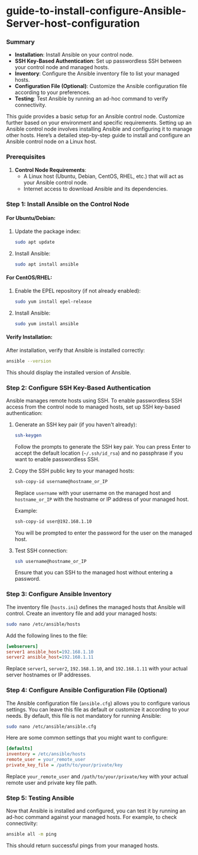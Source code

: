 # guide-to-install-configure-Ansible-Server-host-configuration

### Summary

- **Installation**: Install Ansible on your control node.
- **SSH Key-Based Authentication**: Set up passwordless SSH between your control node and managed hosts.
- **Inventory**: Configure the Ansible inventory file to list your managed hosts.
- **Configuration File (Optional)**: Customize the Ansible configuration file according to your preferences.
- **Testing**: Test Ansible by running an ad-hoc command to verify connectivity.


This guide provides a basic setup for an Ansible control node. Customize further based on your environment and specific requirements.
Setting up an Ansible control node involves installing Ansible and configuring it to manage other hosts. 
Here’s a detailed step-by-step guide to install and configure an Ansible control node on a Linux host.

### Prerequisites

1. **Control Node Requirements**:
   - A Linux host (Ubuntu, Debian, CentOS, RHEL, etc.) that will act as your Ansible control node.
   - Internet access to download Ansible and its dependencies.

### Step 1: Install Ansible on the Control Node

#### For Ubuntu/Debian:

1. Update the package index:

   ```bash
   sudo apt update
   ```

2. Install Ansible:

   ```bash
   sudo apt install ansible
   ```

#### For CentOS/RHEL:

1. Enable the EPEL repository (if not already enabled):

   ```bash
   sudo yum install epel-release
   ```

2. Install Ansible:

   ```bash
   sudo yum install ansible
   ```

#### Verify Installation:

After installation, verify that Ansible is installed correctly:

```bash
ansible --version
```

This should display the installed version of Ansible.

### Step 2: Configure SSH Key-Based Authentication

Ansible manages remote hosts using SSH. To enable passwordless SSH access from the control node to managed hosts, set up SSH key-based authentication:

1. Generate an SSH key pair (if you haven't already):

   ```bash
   ssh-keygen
   ```

   Follow the prompts to generate the SSH key pair. You can press Enter to accept the default location (`~/.ssh/id_rsa`) and no passphrase if you want to enable passwordless SSH.

2. Copy the SSH public key to your managed hosts:

   ```bash
   ssh-copy-id username@hostname_or_IP
   ```

   Replace `username` with your username on the managed host and `hostname_or_IP` with the hostname or IP address of your managed host.

   Example:

   ```bash
   ssh-copy-id user@192.168.1.10
   ```

   You will be prompted to enter the password for the user on the managed host.

3. Test SSH connection:

   ```bash
   ssh username@hostname_or_IP
   ```

   Ensure that you can SSH to the managed host without entering a password.

### Step 3: Configure Ansible Inventory

The inventory file (`hosts.ini`) defines the managed hosts that Ansible will control. Create an inventory file and add your managed hosts:

```bash
sudo nano /etc/ansible/hosts
```

Add the following lines to the file:

```ini
[webservers]
server1 ansible_host=192.168.1.10
server2 ansible_host=192.168.1.11
```

Replace `server1`, `server2`, `192.168.1.10`, and `192.168.1.11` with your actual server hostnames or IP addresses.

### Step 4: Configure Ansible Configuration File (Optional)

The Ansible configuration file (`ansible.cfg`) allows you to configure various settings. You can leave this file as default or customize it according to your needs. By default, this file is not mandatory for running Ansible:

```bash
sudo nano /etc/ansible/ansible.cfg
```

Here are some common settings that you might want to configure:

```ini
[defaults]
inventory = /etc/ansible/hosts
remote_user = your_remote_user
private_key_file = /path/to/your/private/key
```

Replace `your_remote_user` and `/path/to/your/private/key` with your actual remote user and private key file path.

### Step 5: Testing Ansible

Now that Ansible is installed and configured, you can test it by running an ad-hoc command against your managed hosts. For example, to check connectivity:

```bash
ansible all -m ping
```

This should return successful pings from your managed hosts.


